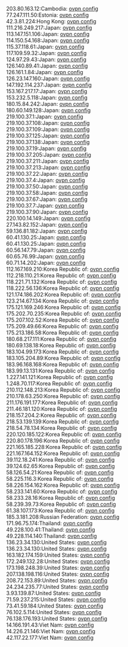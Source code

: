 203.80.163.12:Cambodia: [ovpn config](vpn/203_80_163_12.ovpn)  
77.247.111.50:Estonia: [ovpn config](vpn/77_247_111_50.ovpn)  
42.3.81.224:Hong Kong: [ovpn config](vpn/42_3_81_224.ovpn)  
111.216.249.217:Japan: [ovpn config](vpn/111_216_249_217.ovpn)  
113.147.151.106:Japan: [ovpn config](vpn/113_147_151_106.ovpn)  
114.150.54.168:Japan: [ovpn config](vpn/114_150_54_168.ovpn)  
115.37.118.61:Japan: [ovpn config](vpn/115_37_118_61.ovpn)  
117.109.59.32:Japan: [ovpn config](vpn/117_109_59_32.ovpn)  
124.97.29.43:Japan: [ovpn config](vpn/124_97_29_43.ovpn)  
126.140.89.41:Japan: [ovpn config](vpn/126_140_89_41.ovpn)  
126.161.1.84:Japan: [ovpn config](vpn/126_161_1_84.ovpn)  
126.23.147.160:Japan: [ovpn config](vpn/126_23_147_160.ovpn)  
147.192.114.237:Japan: [ovpn config](vpn/147_192_114_237.ovpn)  
153.167.217.17:Japan: [ovpn config](vpn/153_167_217_17.ovpn)  
153.232.5.118:Japan: [ovpn config](vpn/153_232_5_118.ovpn)  
180.15.84.242:Japan: [ovpn config](vpn/180_15_84_242.ovpn)  
180.60.149.128:Japan: [ovpn config](vpn/180_60_149_128.ovpn)  
219.100.37.1:Japan: [ovpn config](vpn/219_100_37_1.ovpn)  
219.100.37.108:Japan: [ovpn config](vpn/219_100_37_108.ovpn)  
219.100.37.109:Japan: [ovpn config](vpn/219_100_37_109.ovpn)  
219.100.37.125:Japan: [ovpn config](vpn/219_100_37_125.ovpn)  
219.100.37.138:Japan: [ovpn config](vpn/219_100_37_138.ovpn)  
219.100.37.19:Japan: [ovpn config](vpn/219_100_37_19.ovpn)  
219.100.37.205:Japan: [ovpn config](vpn/219_100_37_205.ovpn)  
219.100.37.211:Japan: [ovpn config](vpn/219_100_37_211.ovpn)  
219.100.37.213:Japan: [ovpn config](vpn/219_100_37_213.ovpn)  
219.100.37.22:Japan: [ovpn config](vpn/219_100_37_22.ovpn)  
219.100.37.4:Japan: [ovpn config](vpn/219_100_37_4.ovpn)  
219.100.37.50:Japan: [ovpn config](vpn/219_100_37_50.ovpn)  
219.100.37.58:Japan: [ovpn config](vpn/219_100_37_58.ovpn)  
219.100.37.67:Japan: [ovpn config](vpn/219_100_37_67.ovpn)  
219.100.37.7:Japan: [ovpn config](vpn/219_100_37_7.ovpn)  
219.100.37.90:Japan: [ovpn config](vpn/219_100_37_90.ovpn)  
220.100.14.149:Japan: [ovpn config](vpn/220_100_14_149.ovpn)  
27.143.82.152:Japan: [ovpn config](vpn/27_143_82_152.ovpn)  
59.136.81.182:Japan: [ovpn config](vpn/59_136_81_182.ovpn)  
60.41.130.25:Japan: [ovpn config](vpn/60_41_130_25.ovpn)  
60.41.130.25:Japan: [ovpn config](vpn/60_41_130_25.ovpn)  
60.56.147.79:Japan: [ovpn config](vpn/60_56_147_79.ovpn)  
60.65.76.99:Japan: [ovpn config](vpn/60_65_76_99.ovpn)  
60.71.14.202:Japan: [ovpn config](vpn/60_71_14_202.ovpn)  
112.167.169.210:Korea Republic of: [ovpn config](vpn/112_167_169_210.ovpn)  
112.218.110.21:Korea Republic of: [ovpn config](vpn/112_218_110_21.ovpn)  
118.221.71.132:Korea Republic of: [ovpn config](vpn/118_221_71_132.ovpn)  
118.222.56.136:Korea Republic of: [ovpn config](vpn/118_222_56_136.ovpn)  
121.174.186.202:Korea Republic of: [ovpn config](vpn/121_174_186_202.ovpn)  
123.214.67.134:Korea Republic of: [ovpn config](vpn/123_214_67_134.ovpn)  
175.121.169.246:Korea Republic of: [ovpn config](vpn/175_121_169_246.ovpn)  
175.202.70.235:Korea Republic of: [ovpn config](vpn/175_202_70_235.ovpn)  
175.207.102.52:Korea Republic of: [ovpn config](vpn/175_207_102_52.ovpn)  
175.209.49.66:Korea Republic of: [ovpn config](vpn/175_209_49_66.ovpn)  
175.213.186.58:Korea Republic of: [ovpn config](vpn/175_213_186_58.ovpn)  
180.68.217.111:Korea Republic of: [ovpn config](vpn/180_68_217_111.ovpn)  
180.69.138.18:Korea Republic of: [ovpn config](vpn/180_69_138_18.ovpn)  
183.104.99.173:Korea Republic of: [ovpn config](vpn/183_104_99_173.ovpn)  
183.105.204.89:Korea Republic of: [ovpn config](vpn/183_105_204_89.ovpn)  
183.96.168.168:Korea Republic of: [ovpn config](vpn/183_96_168_168.ovpn)  
183.99.13.131:Korea Republic of: [ovpn config](vpn/183_99_13_131.ovpn)  
1.227.141.121:Korea Republic of: [ovpn config](vpn/1_227_141_121.ovpn)  
1.248.70.117:Korea Republic of: [ovpn config](vpn/1_248_70_117.ovpn)  
210.112.148.213:Korea Republic of: [ovpn config](vpn/210_112_148_213.ovpn)  
210.178.63.250:Korea Republic of: [ovpn config](vpn/210_178_63_250.ovpn)  
211.176.191.177:Korea Republic of: [ovpn config](vpn/211_176_191_177.ovpn)  
211.46.181.120:Korea Republic of: [ovpn config](vpn/211_46_181_120.ovpn)  
218.157.204.2:Korea Republic of: [ovpn config](vpn/218_157_204_2.ovpn)  
218.53.139.139:Korea Republic of: [ovpn config](vpn/218_53_139_139.ovpn)  
218.54.78.134:Korea Republic of: [ovpn config](vpn/218_54_78_134.ovpn)  
220.120.185.122:Korea Republic of: [ovpn config](vpn/220_120_185_122.ovpn)  
220.80.178.196:Korea Republic of: [ovpn config](vpn/220_80_178_196.ovpn)  
221.165.185.228:Korea Republic of: [ovpn config](vpn/221_165_185_228.ovpn)  
221.167.164.152:Korea Republic of: [ovpn config](vpn/221_167_164_152.ovpn)  
39.112.18.241:Korea Republic of: [ovpn config](vpn/39_112_18_241.ovpn)  
39.124.62.65:Korea Republic of: [ovpn config](vpn/39_124_62_65.ovpn)  
58.126.54.21:Korea Republic of: [ovpn config](vpn/58_126_54_21.ovpn)  
58.225.116.3:Korea Republic of: [ovpn config](vpn/58_225_116_3.ovpn)  
58.226.154.162:Korea Republic of: [ovpn config](vpn/58_226_154_162.ovpn)  
58.233.141.60:Korea Republic of: [ovpn config](vpn/58_233_141_60.ovpn)  
58.233.28.16:Korea Republic of: [ovpn config](vpn/58_233_28_16.ovpn)  
58.239.39.73:Korea Republic of: [ovpn config](vpn/58_239_39_73.ovpn)  
61.38.107.173:Korea Republic of: [ovpn config](vpn/61_38_107_173.ovpn)  
185.3.181.208:Russian Federation: [ovpn config](vpn/185_3_181_208.ovpn)  
171.96.75.174:Thailand: [ovpn config](vpn/171_96_75_174.ovpn)  
49.228.100.41:Thailand: [ovpn config](vpn/49_228_100_41.ovpn)  
49.228.114.140:Thailand: [ovpn config](vpn/49_228_114_140.ovpn)  
136.23.34.130:United States: [ovpn config](vpn/136_23_34_130.ovpn)  
136.23.34.130:United States: [ovpn config](vpn/136_23_34_130.ovpn)  
163.182.174.159:United States: [ovpn config](vpn/163_182_174_159.ovpn)  
172.249.132.28:United States: [ovpn config](vpn/172_249_132_28.ovpn)  
173.198.248.39:United States: [ovpn config](vpn/173_198_248_39.ovpn)  
207.138.198.116:United States: [ovpn config](vpn/207_138_198_116.ovpn)  
208.72.153.89:United States: [ovpn config](vpn/208_72_153_89.ovpn)  
24.234.235.77:United States: [ovpn config](vpn/24_234_235_77.ovpn)  
3.93.139.87:United States: [ovpn config](vpn/3_93_139_87.ovpn)  
71.59.237.215:United States: [ovpn config](vpn/71_59_237_215.ovpn)  
73.41.59.184:United States: [ovpn config](vpn/73_41_59_184.ovpn)  
76.102.5.114:United States: [ovpn config](vpn/76_102_5_114.ovpn)  
76.138.176.193:United States: [ovpn config](vpn/76_138_176_193.ovpn)  
14.166.191.43:Viet Nam: [ovpn config](vpn/14_166_191_43.ovpn)  
14.226.21.146:Viet Nam: [ovpn config](vpn/14_226_21_146.ovpn)  
42.117.22.177:Viet Nam: [ovpn config](vpn/42_117_22_177.ovpn)  
